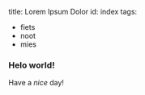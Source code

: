 title: Lorem Ipsum Dolor
id: index
tags:
  - fiets
  - noot
  - mies

### Helo **world**!

Have a _nice_ day!
